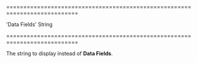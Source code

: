 ===========================================================================
<!--default-->'Data Fields'<!--/default-->
<!--type-->String<!--/type-->
===========================================================================

<!--shortDescription-->
The string to display instead of **Data Fields**.
<!--/shortDescription-->

<!--fullDescription-->

<!--/fullDescription-->
